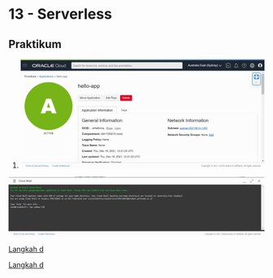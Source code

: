 # 13 - Serverless

## Praktikum

1. ![Langkah d](img/1.jpg)

 ![Langkah d](img/2.jpg)

 [Langkah d](img/3.jpg)

 [Langkah d](img/4.jpg)